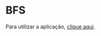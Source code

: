 # BFS

Para utilizar a aplicação, [clique aqui](https://my-ufba-projects.github.io/mata53-grafos-bfs).
